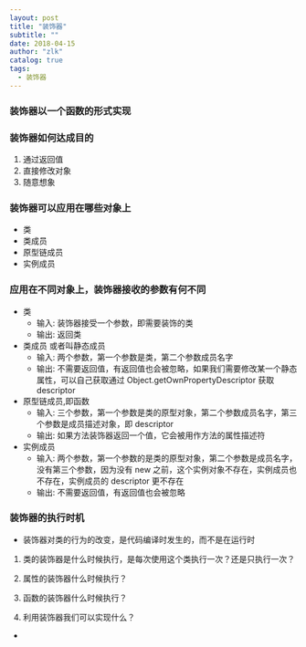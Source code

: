 ```yaml
---
layout: post
title: "装饰器"
subtitle: ""
date: 2018-04-15
author: "zlk"
catalog: true
tags:
  - 装饰器
---
```


### 装饰器以一个函数的形式实现

### 装饰器如何达成目的

1. 通过返回值
2. 直接修改对象
3. 随意想象

### 装饰器可以应用在哪些对象上

- 类
- 类成员
- 原型链成员
- 实例成员

### 应用在不同对象上，装饰器接收的参数有何不同

- 类
  - 输入: 装饰器接受一个参数，即需要装饰的类
  - 输出: 返回类
- 类成员 或者叫静态成员
  - 输入: 两个参数，第一个参数是类，第二个参数成员名字
  - 输出: 不需要返回值，有返回值也会被忽略，如果我们需要修改某一个静态属性，可以自己获取通过 Object.getOwnPropertyDescriptor 获取 descriptor
- 原型链成员,即函数
  - 输入: 三个参数，第一个参数是类的原型对象，第二个参数成员名字，第三个参数是成员描述对象，即 descriptor
  - 输出: 如果方法装饰器返回一个值，它会被用作方法的属性描述符
- 实例成员
  - 输入: 两个参数，第一个参数的是类的原型对象，第二个参数是成员名字，没有第三个参数，因为没有 new 之前，这个实例对象不存在，实例成员也不存在，实例成员的 descriptor 更不存在
  - 输出: 不需要返回值，有返回值也会被忽略

### 装饰器的执行时机

- 装饰器对类的行为的改变，是代码编译时发生的，而不是在运行时

1. 类的装饰器是什么时候执行，是每次使用这个类执行一次？还是只执行一次？

2. 属性的装饰器什么时候执行？

3. 函数的装饰器什么时候执行？

4. 利用装饰器我们可以实现什么？

-
